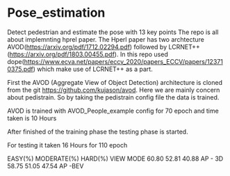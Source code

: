 # Pose_estimation
Detect pedestrian and estimate the pose with 13 key points
The repo is all about implemnting hprel paper. The Hperl paper has two archtecture AVOD(https://arxiv.org/pdf/1712.02294.pdf) followed by LCRNET++ (https://arxiv.org/pdf/1803.00455.pdf).
In this repo used dope(https://www.ecva.net/papers/eccv_2020/papers_ECCV/papers/123710375.pdf) which make use of LCRNET++ as a part.

First the AVOD (Aggregate View of Object Detection) architecture is cloned from the git https://github.com/kujason/avod. Here we are mainly concern about pedistrain. So by taking the pedistrain config file the data is trained.
 
AVOD is trained with AVOD_People_example config for 70 epoch and time taken is 10 Hours

After finished of the training phase the testing phase is started. 

For testing it taken 16 Hours for 110 epoch

 EASY(%)  MODERATE(%)   HARD(%)  VIEW MODE
 60.80      52.81       40.88    AP - 3D
 58.75      51.05       47.54    AP -BEV
